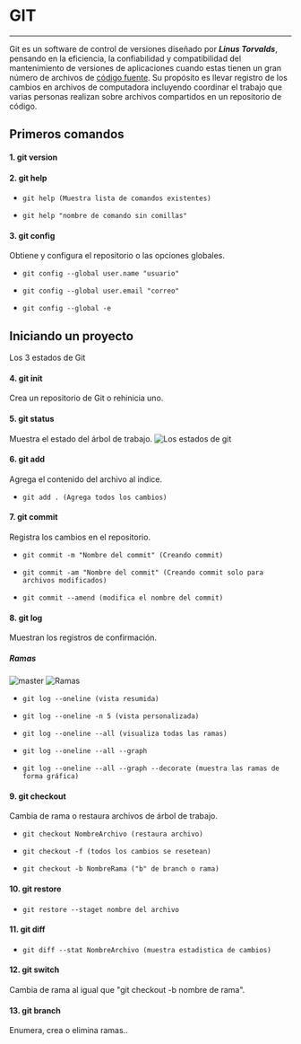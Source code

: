 # GIT
- - -
Git es un software de control de versiones diseñado por ___Linus Torvalds___, pensando en la eficiencia, la confiabilidad y compatibilidad del mantenimiento de versiones de aplicaciones cuando estas tienen un gran número de archivos de [código fuente](https://es.wikipedia.org/wiki/C%C3%B3digo_fuente). Su propósito es llevar registro de los cambios en archivos de computadora incluyendo coordinar el trabajo que varias personas realizan sobre archivos compartidos en un repositorio de código.
## Primeros comandos
#### 1. git version

#### 2. git help 
-     git help (Muestra lista de comandos existentes)
-     git help "nombre de comando sin comillas"
#### 3. git config 
Obtiene y configura el repositorio o las opciones globales.
-     git config --global user.name "usuario"
-     git config --global user.email "correo"
-     git config --global -e

## Iniciando un proyecto
Los 3 estados de Git
#### 4. git init
Crea un repositorio de Git o rehinicia uno.
#### 5. git status
Muestra el estado del árbol de trabajo.
![Los estados de git](https://i.ibb.co/HhBsyqf/los-estados-de-git.png)
#### 6. git add 
Agrega el contenido del archivo al indice.
-     git add . (Agrega todos los cambios)
#### 7. git commit
Registra los cambios en el repositorio. 
-     git commit -m "Nombre del commit" (Creando commit)
-     git commit -am "Nombre del commit" (Creando commit solo para archivos modificados)
-     git commit --amend (modifica el nombre del commit)
#### 8. git log
Muestran los registros de confirmación.

##### Ramas
![master](https://i.ibb.co/q1GBvC8/log-de-commit.png)
![Ramas](https://i.ibb.co/sWtjDx8/2021-03-31-17-31-55-3-3-Ramas-locales-mp4-Reproductor-multimedia-VLC.png)

-     git log --oneline (vista resumida)
-     git log --oneline -n 5 (vista personalizada)
-     git log --oneline --all (visualiza todas las ramas)
-     git log --oneline --all --graph
-     git log --oneline --all --graph --decorate (muestra las ramas de forma gráfica)
#### 9. git checkout 
Cambia de rama o restaura archivos de árbol de trabajo.
-     git checkout NombreArchivo (restaura archivo)
-     git checkout -f (todos los cambios se resetean)
-     git checkout -b NombreRama ("b" de branch o rama)
#### 10. git restore
-     git restore --staget nombre del archivo
#### 11. git diff
-     git diff --stat NombreArchivo (muestra estadistica de cambios)
#### 12. git switch
Cambia de rama al igual que "git checkout -b nombre de rama".
#### 13. git branch
Enumera, crea o elimina ramas..
